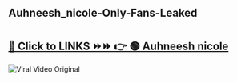 
 ## Auhneesh_nicole-Only-Fans-Leaked

# <h2><a href="https://clipsfans.com/Auhneesh_nicole&ref=git">🔗 Click to LINKS ⏩⏩ 👉 🟢 Auhneesh nicole </a></h2>

<a href="https://clipsfans.com/Auhneesh_nicole&ref=git" rel="nofollow" data-target="animated-image.originalLink"><img src="https://i.ibb.co.com/xMMVF88/686577567.gif" alt="Viral Video Original" style="max-width: 100%; display: inline-block;" data-target="animated-image.originalImage"></a>
